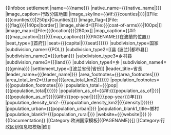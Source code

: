 {{Infobox settlement
|name={{{name}}}
|native_name={{{native_name|}}}
|image_caption=行政分區地圖
|image_skyline={{#if:{{{counties|}}}|[[File:{{{counties}}}|250px|Counties]]}}
|image_flag=[[File:{{{flag}}}|140px|border]]
|image_shield=[[File:{{{coat-of-arms}}}|100px|]] 
|image_map=[[File:{{{location}}}|280px]]
|map_caption={{#if:{{{map_caption|}}}|{{{map_caption}}}|{{PAGENAME}}在波蘭的位置}}
|seat_type=[[首府]]
|seat={{{capital|{{{seat}}}}}}
|subdivision_type=国家
|subdivision_name={{POL}}
|subdivision_type2=[[县 (波兰)|都市县]]
|subdivision_name2={{{urban}}}
|subdivision_type3=乡村县
|subdivision_name3={{{land}}}
|subdivision_type4=乡
|subdivision_name4={{{gmina}}}
|settlement_type=[[波兰省份|省份]]
|leader_title=省長
|leader_name={{{leader_name|}}}
|area_footnotes={{{area_footnotes|}}}
|area_total_km2={{{area|{{{area_total_km2|}}}}}}
|population_footnotes={{{population_footnotes|}}}
|population_total={{{pop|{{{population_total|}}}}}}
|population_as_of={{#if:{{{population_as_of|}}}|{{{population_as_of}}}|{{#if:{{{pop-year|}}}|{{{pop-year}}}年}}}}
|population_density_km2={{{population_density_km2|{{{density|}}}}}}
|population_urban={{{population_urban|}}}
|population_blank1_title=鄉村
|population_blank1={{{population_rural|}}}
|website={{{website|}}}
}}<noinclude>{{Documentation}}
[[Category:欧洲国家模板|{{PAGENAME}}]]
[[Category:行政区划信息框模板|欧]]
</noinclude>